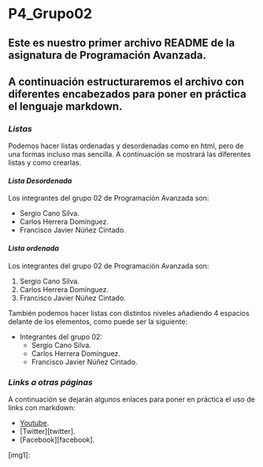 # P4_Grupo02
## Este es nuestro primer archivo README de la asignatura de Programación Avanzada.
<!-- ![imagen_principal][img1] -->
A continuación estructuraremos el archivo con diferentes encabezados para poner en práctica el lenguaje markdown.
---
### __*Listas*__
Podemos hacer listas ordenadas y desordenadas como en html, pero de una formas incluso mas sencilla.
A continuación se mostrará las diferentes listas y como crearlas.

#### __*Lista Desordenada*__
Los integrantes del grupo 02 de Programación Avanzada son:
- Sergio Cano Silva.
- Carlos Herrera Domínguez.
- Francisco Javier Núñez Cintado.

#### __*Lista ordenada*__
Los integrantes del grupo 02 de Programación Avanzada son:
1. Sergio Cano Silva.
2. Carlos Herrera Domínguez.
3. Francisco Javier Núñez Cintado.

También podemos hacer listas con distintos niveles añadiendo 4 espacios delante de los elementos, como puede ser la siguiente:
- Integrantes del grupo 02:
    - Sergio Cano Silva.
    - Carlos Herrera Domínguez.
    - Francisco Javier Núñez Cintado.

### __*Links a otras páginas*__
A continuación se dejarán algunos enlaces para poner en práctica el uso de links con markdown:
- [Youtube][youtube].
- [Twitter][twitter].
- [Facebook][facebook].

[youtube]: https://www.youtube.com/




[img1]: